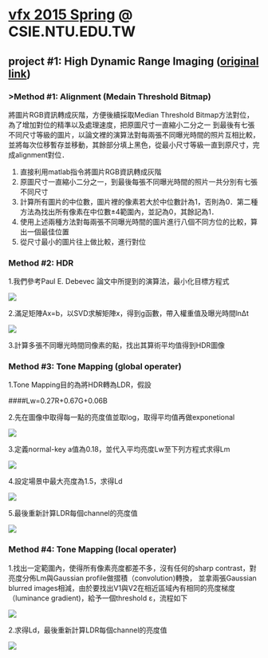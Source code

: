 # [vfx 2015 Spring](http://www.csie.ntu.edu.tw/~cyy/courses/vfx/15spring/ "Digital Visual Effects 2011 Spring") @ CSIE.NTU.EDU.TW
## project #1: High Dynamic Range Imaging ([original link](http://www.csie.ntu.edu.tw/~cyy/courses/vfx/11spring/assignments/))

### >Method #1: Alignment (Medain Threshold Bitmap)
  將圖片RGB資訊轉成灰階，方便後續採取Median Threshold Bitmap方法對位，為了增加對位的精準以及處理速度，把原圖尺寸一直縮小二分之一
到最後有七張不同尺寸等級的圖片，以論文裡的演算法對每兩張不同曝光時間的照片互相比較，並將每次位移暫存並移動，其餘部分填上黑色，從最小尺寸等級一直到原尺寸，完成alignment對位．

1. 直接利用matlab指令將圖片RGB資訊轉成灰階
2. 原圖尺寸一直縮小二分之一，到最後每張不同曝光時間的照片一共分別有七張不同尺寸
3. 計算所有圖片的中位數，圖片裡的像素若大於中位數計為1，否則為0．第二種方法為找出所有像素在中位數±4範圍內，並記為0，其餘記為1．
4. 使用上述兩種方法對每兩張不同曝光時間的圖片進行八個不同方位的比較，算出一個最佳位置
5. 從尺寸最小的圖片往上做比較，進行對位


### Method #2: HDR 
1.我們參考Paul E. Debevec 論文中所提到的演算法，最小化目標方程式

![](https://cloud.githubusercontent.com/assets/11753996/7004184/d38f9a00-dc99-11e4-9e53-b0a3354c7874.png)



2.滿足矩陣Ax=b，以SVD求解矩陣x，得到g函數，帶入權重值及曝光時間lnΔt

![](https://cloud.githubusercontent.com/assets/11753996/7004201/12c4cec0-dc9a-11e4-926c-625f89f4e6f9.png)



3.計算多張不同曝光時間同像素的點，找出其算術平均值得到HDR圖像


### Method #3: Tone Mapping (global operater)
1.Tone Mapping目的為將HDR轉為LDR，假設 

####Lw=0.27R+0.67G+0.06B

2.先在圖像中取得每一點的亮度值並取log，取得平均值再做exponetional

![](https://cloud.githubusercontent.com/assets/11753996/7006655/7dddc6a6-dcb5-11e4-87e2-d35b361f983c.png)


3.定義normal-key a值為0.18，並代入平均亮度Lw至下列方程式求得Lm

<div style="display:block">
<img src="https://cloud.githubusercontent.com/assets/11753996/7006675/97173850-dcb5-11e4-898a-5190125ffb3d.png">
</div>

4.設定場景中最大亮度為1.5，求得Ld

<div style="display:block">
<img src="https://cloud.githubusercontent.com/assets/11753996/7006744/1c087e20-dcb6-11e4-9e8f-5d42b487120f.png")
</div>

5.最後重新計算LDR每個channel的亮度值

<div style="display:block">
<img src="https://cloud.githubusercontent.com/assets/11753996/7006781/6a431866-dcb6-11e4-911a-852b4feccaaa.png">
</div>




### Method #4: Tone Mapping (local operater)
1.找出一定範圍內，使得所有像素亮度都差不多，沒有任何的sharp contrast，對亮度分佈Lm與Gaussian profile做摺積（convolution)轉換，
並拿兩張Gaussian blurred images相減，由於要找出V1與V2在相近區域內有相同的亮度梯度（luminance gradient)，給予一個threshold ε，流程如下

<div style="display:block">
<img src="https://cloud.githubusercontent.com/assets/11753996/7024702/41896464-dd71-11e4-920a-3a0169c586af.png")
</div>

2.求得Ld，最後重新計算LDR每個channel的亮度值

<div style="display:block">
<img src="https://cloud.githubusercontent.com/assets/11753996/7024715/592569ce-dd71-11e4-9878-5e3219d1058a.png")
</div>




